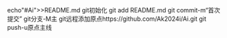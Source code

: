 echo"#Ai">>README.md
git初始化
git add README.md
git commit-m“首次提交”
git分支-M主
git远程添加原点https://github.com/Ak2024i/Ai.git
git push-u原点主线
